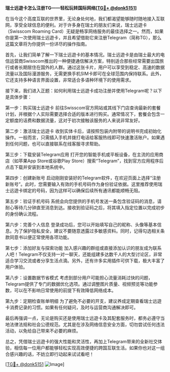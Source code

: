 **瑞士远遊卡怎么注册TG——轻松玩转国际网络[[TG💪+ @donk5151](https://t.me/s/donk5151)]**

在当今这个高度互联的世界里，无论身处何地，我们都渴望能够随时随地接入互联网，享受全球信息的便利。对于许多身在瑞士的朋友们来说，瑞士远遊卡（Swisscom Roaming Card）无疑是畅享网络服务的最佳选择之一。然而，如果你是第一次使用瑞士远遊卡，并且希望借助它来注册Telegram（简称TG），那么这篇文章将为你提供一份详尽的操作指南。

首先，让我们简单了解一下瑞士远遊卡的基本情况。瑞士远遊卡是由瑞士最大的电信运营商Swisscom推出的一种便捷通信解决方案，特别适合那些经常需要出国旅行或者长期居住在国外的人群。通过这张卡片，用户可以享受到稳定、高速的数据流量以及国际漫游服务，无需更换手机SIM卡即可在全球范围内保持联系。此外，它还支持多种语言界面设置，非常适合多语种环境下的使用需求。

接下来，我们进入正题：如何利用瑞士远遊卡成功注册并使用Telegram呢？以下是具体步骤：

第一步：购买瑞士远遊卡
前往Swisscom官方网站或其线下门店查询最新的套餐计划，并根据个人实际需要选择合适的版本进行购买。通常情况下，套餐会包含一定额度的话费和数据流量，这对于初次接触该服务的人来说非常友好。

第二步：激活瑞士远遊卡
收到实体卡后，请按照包装内附带的说明书完成初始化操作。一般而言，只需插入手机并拨打电话给客服热线即可快速激活账户。如果遇到任何问题，也可以直接联系在线客服寻求帮助。

第三步：下载安装Telegram应用
打开您的智能手机或平板设备，在主流的应用商店（如苹果App Store或谷歌Play Store）搜索“Telegram”，找到官方应用程序后点击下载并安装到本地系统中。

第四步：创建新账号
启动刚刚安装好的Telegram软件，在欢迎页面上选择“注册新账号”。此时，您需要输入有效的手机号码作为身份验证依据。这里推荐使用瑞士远遊卡绑定的号码，因为这样可以确保后续所有通讯都能顺畅无阻。

第五步：验证手机号码
系统会向您提供的手机号发送一条包含验证码的消息，请耐心等待几分钟直至消息到达。接收到验证码之后，将其填入指定位置以完成初步的身份确认流程。

第六步：完善个人信息
登录成功后，您可以开始填写自己的昵称、头像等基本信息。为了保护隐私安全，建议不要随意透露过多敏感资料。同时，记得勾选相关条款同意书以便正常使用各项功能。

第七步：添加好友与探索功能
加入感兴趣的群组或直接添加认识的朋友成为联系人吧！Telegram不仅支持一对一聊天，还能组建多达数千人的大型讨论区，非常适合学习交流或者分享生活点滴。另外，还有许多实用插件可供下载，极大丰富了用户体验。

第八步：设置数据节省模式
考虑到部分用户可能担心流量消耗过快的问题，Telegram提供了专门的数据优化选项。通过调整图片质量、视频预览等功能参数，可以在不影响日常使用的前提下有效降低网络成本。

第九步：定期检查账单明细
为了避免不必要的开支，建议养成定期查看瑞士远遊卡消费记录的习惯。如果有任何疑问，及时与运营商沟通解决即可。

最后再强调一点，无论是购买还是使用瑞士远遊卡及其配套服务时，都务必遵守当地法律法规和社会公德规范。尤其是在涉及网络信息安全方面，切勿尝试任何违法活动，以免给自己带来不必要的麻烦。

总之，凭借瑞士远遊卡的强大性能和灵活性，再加上Telegram带来的全新社交体验，相信每一位用户都能够轻松实现高效便捷的跨国互联生活。如果你也对这一组合感兴趣的话，不妨立即行动起来试试看吧！

[[TG💪+ @donk5151](https://t.me/s/donk5151) ![Image](https://i.postimg.cc/rwNCRYN7/Snipaste-2025-04-30-17-27-05.png)]